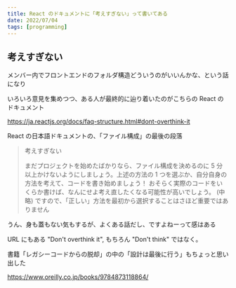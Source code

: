 ```yaml
---
title: React のドキュメントに「考えすぎない」って書いてある
date: 2022/07/04
tags: [programming]
---
```


## 考えすぎない

メンバー内でフロントエンドのフォルダ構造どういうのがいいんかな、という話になり

いろいろ意見を集めつつ、ある人が最終的に辿り着いたのがこちらの React のドキュメント

https://ja.reactjs.org/docs/faq-structure.html#dont-overthink-it

React の日本語ドキュメントの、「ファイル構成」の最後の段落

> 考えすぎない
>
> まだプロジェクトを始めたばかりなら、ファイル構成を決めるのに 5 分以上かけないようにしましょう。上述の方法の 1 つを選ぶか、自分自身の方法を考えて、コードを書き始めましょう！ おそらく実際のコードをいくらか書けば、なんにせよ考え直したくなる可能性が高いでしょう。
> (中略)
> ですので、「正しい」方法を最初から選択することはさほど重要ではありません

うん、身も蓋もない気もするが、よくある話だし、ですよねーって感はある

URL にもある "Don't overthink it", もちろん "Don't think" ではなく。

書籍「レガシーコードからの脱却」の中の「設計は最後に行う」もちょっと思い出した

https://www.oreilly.co.jp/books/9784873118864/
